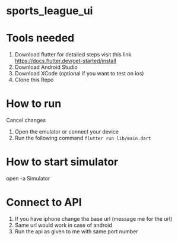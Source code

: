 # sports_league_ui

# Tools needed
1. Download flutter for detailed steps visit this link https://docs.flutter.dev/get-started/install
2. Download Android Studio 
3. Download XCode (optional if you want to test on ios)
4. Clone this Repo

# How to run
Cancel changes
1. Open the emulator or connect your device 
2. Run the following command ``` flutter run lib/main.dart ```

# How to start simulator
open -a Simulator

# Connect to API

1. If you have iphone change the base url (message me for the url)
2. Same url would work in case of android
3. Run the api as given to me with same port number
